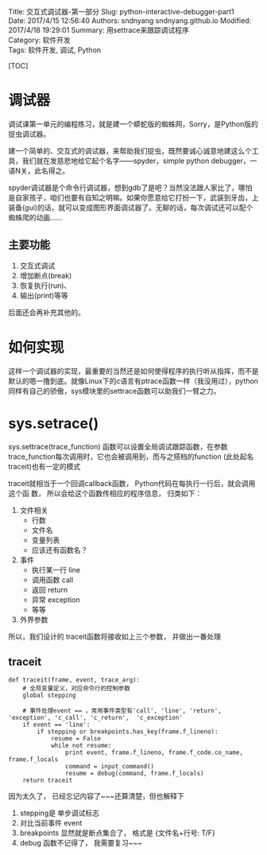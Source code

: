 Title: 交互式调试器-第一部分
Slug: python-interactive-debugger-part1    
Date: 2017/4/15 12:56:40
Authors: sndnyang sndnyang.github.io
Modified: 2017/4/18 19:29:01
Summary: 用settrace来跟踪调试程序    
Category: 软件开发  
Tags: 软件开发, 调试, Python   

[TOC]

# 调试器

调试课第一单元的编程练习，就是建一个蟒蛇版的蜘蛛网，Sorry，是Python版的捉虫调试器。

建一个简单的、交互式的调试器，来帮助我们捉虫，既然要诚心诚意地建这么个工具，我们就在发慈悲地给它起个名字——spyder，simple python debugger，一语N关，此名得之。

  spyder调试器是个命令行调试器，想到gdb了是吧？当然没法跟人家比了，哪怕是自家孩子，咱们也要有自知之明嘛。如果你愿意给它打扮一下，武装到牙齿，上装备(gui)的话，就可以变成图形界面调试器了。无聊的话，每次调试还可以配个蜘蛛爬的动画……

## 主要功能

1. 交互式调试
2. 增加断点(break)
3. 恢复执行(run)、
4. 输出(print)等等

后面还会再补充其他的。

# 如何实现

这样一个调试器的实现，最重要的当然还是如何使得程序的执行听从指挥，而不是默认的嗯一撸到底。就像Linux下的c语言有ptrace函数一样（我没用过），python同样有自己的骄傲，sys模块里的settrace函数可以助我们一臂之力。

# sys.setrace()

sys.settrace(trace_function) 函数可以设置全局调试跟踪函数，在参数trace_function每次调用时，它也会被调用到，而与之搭档的function (此处起名traceit)也有一定的模式

traceit就相当于一个回调callback函数， Python代码在每执行一行后，就会调用这个函
数， 所以会给这个函数传相应的程序信息， 归类如下：

1. 文件相关  
    - 行数
    - 文件名
    - 变量列表
    - 应该还有函数名？
2. 事件
    - 执行某一行 line
    - 调用函数 call
    - 返回 return
    - 异常 exception
    - 等等
3. 外界参数

所以，我们设计的 traceit函数将接收如上三个参数， 并做出一番处理

## traceit

    def traceit(frame, event, trace_arg):
        # 全局变量定义，对应命令行的控制参数
        global stepping

        # 事件处理event == ，常用事件类型有'call', 'line', 'return', 'exception', 'c_call', 'c_return',  'c_exception'
        if event == 'line':
            if stepping or breakpoints.has_key(frame.f_lineno):
                resume = False
                while not resume:
                    print event, frame.f_lineno, frame.f_code.co_name, frame.f_locals
                    command = input_command()
                    resume = debug(command, frame.f_locals)
        return traceit

因为太久了， 已经忘记内容了~~~还算清楚，但也解释下

1. stepping是 单步调试标志
2. 对比当前事件 event
3. breakpoints 显然就是断点集合了， 格式是 {文件名+行号: T/F}
4. debug 函数不记得了， 我需要复习~~~

